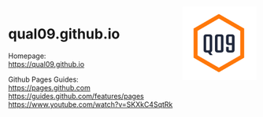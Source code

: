 <img src="gfx/q09-raster.png" align="right" width="150" height="150" >

# qual09.github.io

Homepage:  
https://qual09.github.io  

Github Pages Guides:  
https://pages.github.com  
https://guides.github.com/features/pages  
https://www.youtube.com/watch?v=SKXkC4SqtRk  

<!-- --- -->

<!-- ![Logo](gfx/q09-raster.png)  -->

